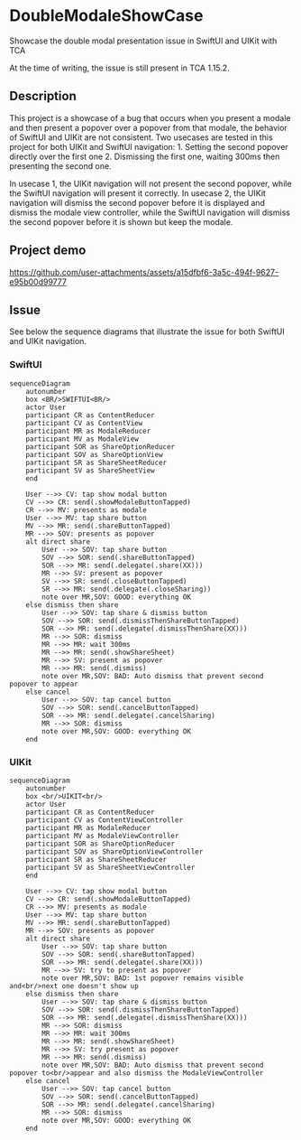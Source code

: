 # DoubleModaleShowCase
Showcase the double modal presentation issue in SwiftUI and UIKit with TCA

At the time of writing, the issue is still present in TCA 1.15.2.

## Description

This project is a showcase of a bug that occurs when you present a modale and then present a popover over a popover from that modale, the behavior of SwiftUI and UIKit are not consistent.
Two usecases are tested in this project for both UIKit and SwiftUI navigation:
    1. Setting the second popover directly over the first one
    2. Dismissing the first one, waiting 300ms then presenting the second one.
    
In usecase 1, the UIKit navigation will not present the second popover, while the SwiftUI navigation will present it correctly.
In usecase 2, the UIKit navigation will dismiss the second popover before it is displayed and dismiss the modale view controller, while the SwiftUI navigation will dismiss the second popover before it is shown but keep the modale.

## Project demo

https://github.com/user-attachments/assets/a15dfbf6-3a5c-494f-9627-e95b00d99777

## Issue

See below the sequence diagrams that illustrate the issue for both SwiftUI and UIKit navigation.

### SwiftUI

```mermaid
sequenceDiagram
    autonumber
    box <BR/>SWIFTUI<BR/>
    actor User
    participant CR as ContentReducer
    participant CV as ContentView
    participant MR as ModaleReducer
    participant MV as ModaleView
    participant SOR as ShareOptionReducer
    participant SOV as ShareOptionView
    participant SR as ShareSheetReducer
    participant SV as ShareSheetView
    end
    
    User -->> CV: tap show modal button
    CV -->> CR: send(.showModaleButtonTapped)
    CR -->> MV: presents as modale
    User -->> MV: tap share button
    MV -->> MR: send(.shareButtonTapped)
    MR -->> SOV: presents as popover
    alt direct share
        User -->> SOV: tap share button
        SOV -->> SOR: send(.shareButtonTapped)
        SOR -->> MR: send(.delegate(.share(XX)))
        MR -->> SV: present as popover
        SV -->> SR: send(.closeButtonTapped)
        SR -->> MR: send(.delegate(.closeSharing))
        note over MR,SOV: GOOD: everything OK
    else dismiss then share
        User -->> SOV: tap share & dismiss button
        SOV -->> SOR: send(.dismissThenShareButtonTapped)
        SOR -->> MR: send(.delegate(.dismissThenShare(XX)))
        MR -->> SOR: dismiss
        MR -->> MR: wait 300ms
        MR -->> MR: send(.showShareSheet)
        MR -->> SV: present as popover
        MR -->> MR: send(.dismiss)
        note over MR,SOV: BAD: Auto dismiss that prevent second popover to appear
    else cancel
        User -->> SOV: tap cancel button
        SOV -->> SOR: send(.cancelButtonTapped)
        SOR -->> MR: send(.delegate(.cancelSharing)
        MR -->> SOR: dismiss
        note over MR,SOV: GOOD: everything OK
    end
```

### UIKit

```mermaid
sequenceDiagram
    autonumber
    box <br/>UIKIT<br/>
    actor User
    participant CR as ContentReducer
    participant CV as ContentViewController
    participant MR as ModaleReducer
    participant MV as ModaleViewController
    participant SOR as ShareOptionReducer
    participant SOV as ShareOptionViewController
    participant SR as ShareSheetReducer
    participant SV as ShareSheetViewController
    end
    
    User -->> CV: tap show modal button
    CV -->> CR: send(.showModaleButtonTapped)
    CR -->> MV: presents as modale
    User -->> MV: tap share button
    MV -->> MR: send(.shareButtonTapped)
    MR -->> SOV: presents as popover
    alt direct share
        User -->> SOV: tap share button
        SOV -->> SOR: send(.shareButtonTapped)
        SOR -->> MR: send(.delegate(.share(XX)))
        MR -->> SV: try to present as popover
        note over MR,SOV: BAD: 1st popover remains visible and<br/>next one doesn't show up
    else dismiss then share
        User -->> SOV: tap share & dismiss button
        SOV -->> SOR: send(.dismissThenShareButtonTapped)
        SOR -->> MR: send(.delegate(.dismissThenShare(XX)))
        MR -->> SOR: dismiss
        MR -->> MR: wait 300ms
        MR -->> MR: send(.showShareSheet)
        MR -->> SV: try present as popover
        MR -->> MR: send(.dismiss)
        note over MR,SOV: BAD: Auto dismiss that prevent second popover to<br/>appear and also dismiss the ModaleViewController
    else cancel
        User -->> SOV: tap cancel button
        SOV -->> SOR: send(.cancelButtonTapped)
        SOR -->> MR: send(.delegate(.cancelSharing)
        MR -->> SOR: dismiss
        note over MR,SOV: GOOD: everything OK
    end
```
